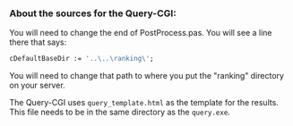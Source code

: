 ### About the sources for the Query-CGI:

You will need to change the end of PostProcess.pas. You will see a line there that says:

```pascal
cDefaultBaseDir := '..\..\ranking\';
```

You will need to change that path to where you put the "ranking" directory on your server.

The Query-CGI uses `query_template.html` as the template for the results. This file needs
to be in the same directory as the `query.exe`.
